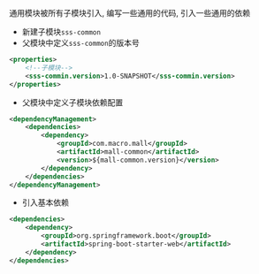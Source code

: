 通用模块被所有子模块引入, 编写一些通用的代码, 引入一些通用的依赖
- 新建子模块`sss-common`
- 父模块中定义`sss-common`的版本号
```xml
<properties>
	<!--子模块-->  
	<sss-commin.version>1.0-SNAPSHOT</sss-commin.version>
</properties>
```
- 父模块中定义子模块依赖配置
```xml
<dependencyManagement>  
    <dependencies>  
        <dependency>
            <groupId>com.macro.mall</groupId>
            <artifactId>mall-common</artifactId>
            <version>${mall-common.version}</version>
        </dependency>  
    </dependencies>  
</dependencyManagement>
```
- 引入基本依赖
```xml
<dependencies>  
    <dependency>  
        <groupId>org.springframework.boot</groupId>  
        <artifactId>spring-boot-starter-web</artifactId>  
    </dependency>  
</dependencies>
```